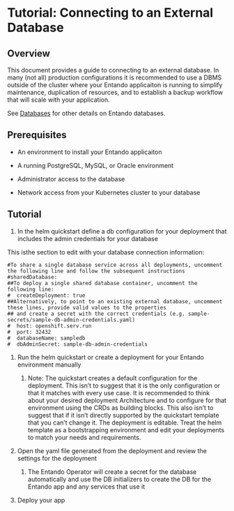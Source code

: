 # Tutorial: Connecting to an External Database

## Overview

This document provides a guide to connecting to an external database. In
many (not all) production configurations it is recommended to use a DBMS
outside of the cluster where your Entando applicaiton is running to
simplify maintenance, duplication of resources, and to establish a
backup workflow that will scale with your application.

See [Databases](../../docs/reference/databases.md) for other details on Entando databases.

## Prerequisites

-   An environment to install your Entando applicaiton

-   A running PostgreSQL, MySQL, or Oracle environment

-   Administrator access to the database

-   Network access from your Kubernetes cluster to your database

## Tutorial

1.  In the helm quickstart define a db configuration for your deployment that includes
    the admin credentials for your database

<!-- -->
This isthe section to edit with your database connection information:
```
#To share a single database service across all deployments, uncomment the following line and follow the subsequent instructions
#sharedDatabase:
##To deploy a single shared database container, uncomment the following line:
#  createDeployment: true
##Alternatively, to point to an existing external database, uncomment these lines, provide valid values to the properties
## and create a secret with the correct credentials (e.g. sample-secrets/sample-db-admin-credentials.yaml)
#  host: openshift.serv.run
#  port: 32432
#  databaseName: sampledb
#  dbAdminSecret: sample-db-admin-credentials
```

1.  Run the helm quickstart or create a deployment for your Entando
    environment manually

    1.  Note: The quickstart creates a default configuration for the
        deployment. This isn’t to suggest that it is the only
        configuration or that it matches with every use case. It is
        recommended to think about your desired deployment Architecture
        and to configure for that environment using the CRDs as building
        blocks. This also isn’t to suggest that if it isn’t directly
        supported by the quickstart template that you can’t change it.
        The deployment is editable. Treat the helm template as a
        bootstrapping environment and edit your deployments to match
        your needs and requirements.

2.  Open the yaml file generated from the deployment and review the
    settings for the deployment

    1.  The Entando Operator will create a secret for the database
        automatically and use the DB initializers to create the DB for
        the Entando app and any services that use it

3.  Deploy your app
